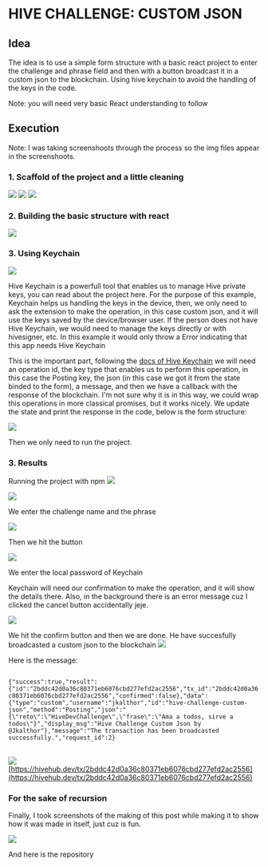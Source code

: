 # HIVE CHALLENGE: CUSTOM JSON

## Idea

The idea is to use a simple form structure with a basic react project to enter the challenge and phrase field and then with a button broadcast it in a custom json to the blockchain. Using hive keychain to avoid the handling of the keys in the code.  


Note: you will need very basic React understanding to follow
## Execution

Note: I was taking screenshoots through the process so the img files appear in the screenshoots. 

### 1. Scaffold of the project and a little cleaning
![](Screenshot_2025-09-27_18-10-25.png)
![](Screenshot_2025-09-27_18-11-56.png)
![](Screenshot_2025-09-27_18-18-24.png)

### 2. Building the basic structure with react
![](Screenshot_2025-09-27_19-06-19.png)

### 3. Using Keychain
![](Screenshot_2025-09-27_19-06-37.png)

Hive Keychain is a powerfull tool that enables us to manage Hive private keys, you can read about the project here. For the purpose of this example, Keychain helps us handling the keys in the device, then, we only need to ask the extension to make the operation, in this case custom json, and it will use the keys saved by the device/browser user. If the person does not have Hive Keychain, we would need to manage the keys directly or with hivesigner, etc. In this example it would only throw a Error indicating that this app needs Hive Keychain

This is the important part, following the [docs of Hive Keychain](https://github.com/hive-keychain/hive-keychain-extension/tree/master/documentation#requestcustomjson) we will need an operation id, the key type that enables us to perform this operation, in this case the Posting key, the json (in this case we got it from the state binded to the form), a message, and then we have a callback with the response of the blockchain. I'm not sure why it is in this way, we could wrap this operations in more classical promises, but it works nicely. We update the state and print the response in the code, below is the form structure:


![](Screenshot_2025-09-27_19-13-49.png)

Then we only need to run the project. 

### 3. Results

Running the project with npm
![](Screenshot_2025-09-27_19-07-16.png)


![](Screenshot_2025-09-27_19-11-08.png)

We enter the challenge name and the phrase

![](Screenshot_2025-09-27_19-25-59.png)

Then we hit the button

![](Screenshot_2025-09-27_19-26-13.png)

We enter the local password of Keychain



Keychain will need our confirmation to make the operation, and it will show the details there. Also, in the background there is an error message cuz I clicked the cancel button accidentally jeje.

![](Screenshot_2025-09-27_19-27-29.png)

We hit the confirm button and then we are done. He have succesfully broadcasted a custom json to the blockchain
![](Screenshot_2025-09-27_19-27-45.png)

Here is the message: 

<code> 
{"success":true,"result":{"id":"2bddc42d0a36c80371eb6076cbd277efd2ac2556","tx_id":"2bddc42d0a36c80371eb6076cbd277efd2ac2556","confirmed":false},"data":{"type":"custom","username":"jkalthor","id":"hive-challenge-custom-json","method":"Posting","json":"{\"reto\":\"HiveDevChallenge\",\"frase\":\"Ama a todos, sirve a todos\"}","display_msg":"Hive Challenge Custom Json by @Jkalthor"},"message":"The transaction has been broadcasted successfully.","request_id":2}
</code>

<br>

![](Screenshot_2025-09-27_20-01-42.png)
[https://hivehub.dev/tx/2bddc42d0a36c80371eb6076cbd277efd2ac2556](https://hivehub.dev/tx/2bddc42d0a36c80371eb6076cbd277efd2ac2556)

### For the sake of recursion

Finally, I took screenshots of the making of this post while making it to show how it was made in itself, just cuz is fun.

![](Screenshot_2025-09-27_20-00-50.png)

And here is the repository
